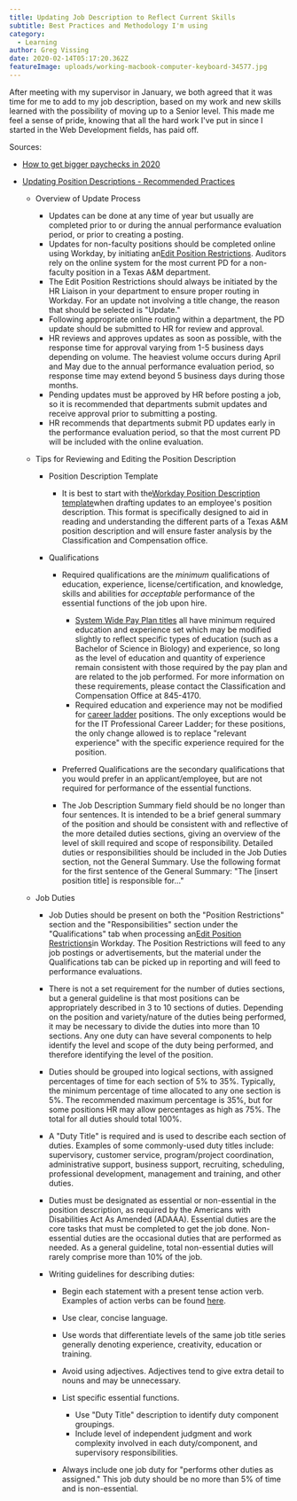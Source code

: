 ```yaml
---
title: Updating Job Description to Reflect Current Skills
subtitle: Best Practices and Methodology I'm using
category:
  - Learning
author: Greg Vissing
date: 2020-02-14T05:17:20.362Z
featureImage: uploads/working-macbook-computer-keyboard-34577.jpg
---
```

After meeting with my supervisor in January, we both agreed that it was time for me to add to my job description, based on my work and new skills learned with the possibility of moving up to a Senior level. This made me feel a sense of pride, knowing that all the hard work I've put in since I started in the Web Development fields, has paid off.

Sources:

* [How to get bigger paychecks in 2020](https://fearlesssalarynegotiation.com/get-your-next-raise/)
* [Updating Position Descriptions - Recommended Practices](https://employees.tamu.edu/compensation/resources/updating-position-descriptions/)

  * Overview of Update Process

    * Updates can be done at any time of year but usually are completed prior to or during the annual performance evaluation period, or prior to creating a posting.
    * Updates for non-faculty positions should be completed online using Workday, by initiating an[Edit Position Restrictions](https://employees.tamu.edu/compensation/job-changes/edit-position-restrictions/ "Edit Position Restrictions"). Auditors rely on the online system for the most current PD for a non-faculty position in a Texas A&M department.
    * The Edit Position Restrictions should always be initiated by the HR Liaison in your department to ensure proper routing in Workday. For an update not involving a title change, the reason that should be selected is "Update."
    * Following appropriate online routing within a department, the PD update should be submitted to HR for review and approval.
    * HR reviews and approves updates as soon as possible, with the response time for approval varying from 1-5 business days depending on volume. The heaviest volume occurs during April and May due to the annual performance evaluation period, so response time may extend beyond 5 business days during those months.
    * Pending updates must be approved by HR before posting a job, so it is recommended that departments submit updates and receive approval prior to submitting a posting.
    * HR recommends that departments submit PD updates early in the performance evaluation period, so that the most current PD will be included with the online evaluation.
  * Tips for Reviewing and Editing the Position Description

    * Position Description Template

      * It is best to start with the[Workday Position Description template](https://employees.tamu.edu/media/1600861/workday-position-description-template.docx "Workday Position Description Template.docx")when drafting updates to an employee's position description. This format is specifically designed to aid in reading and understanding the different parts of a Texas A&M position description and will ensure faster analysis by the Classification and Compensation office.
    * Qualifications

      * Required qualifications are the *minimum* qualifications of education, experience, license/certification, and knowledge, skills and abilities for *acceptable* performance of the essential functions of the job upon hire.

        * [System Wide Pay Plan titles](https://employees.tamu.edu/compensation/pay-plan/pay-plan-titles/ "System-wide Pay Plan Titles") all have minimum required education and experience set which may be modified slightly to reflect specific types of education (such as a Bachelor of Science in Biology) and experience, so long as the level of education and quantity of experience remain consistent with those required by the pay plan and are related to the job performed. For more information on these requirements, please contact the Classification and Compensation Office at 845-4170.
        * Required education and experience may not be modified for [career ladder](https://employees.tamu.edu/compensation/career-ladders/ "Career Ladders with Texas A&M University") positions. The only exceptions would be for the IT Professional Career Ladder; for these positions, the only change allowed is to replace "relevant experience" with the specific experience required for the position.
      * Preferred Qualifications are the secondary qualifications that you would prefer in an applicant/employee, but are not required for performance of the essential functions.
      * The Job Description Summary field should be no longer than four sentences. It is intended to be a brief general summary of the position and should be consistent with and reflective of the more detailed duties sections, giving an overview of the level of skill required and scope of responsibility. Detailed duties or responsibilities should be included in the Job Duties section, not the General Summary. Use the following format for the first sentence of the General Summary: "The \[insert position title] is responsible for…"

   * Job Duties

      * Job Duties should be present on both the "Position Restrictions" section and the "Responsibilities" section under the "Qualifications" tab when processing an[Edit Position Restrictions](https://employees.tamu.edu/compensation/job-changes/edit-position-restrictions/ "Edit Position Restrictions")in Workday. The Position Restrictions will feed to any job postings or advertisements, but the material under the Qualifications tab can be picked up in reporting and will feed to performance evaluations.
      * There is not a set requirement for the number of duties sections, but a general guideline is that most positions can be appropriately described in 3 to 10 sections of duties. Depending on the position and variety/nature of the duties being performed, it may be necessary to divide the duties into more than 10 sections. Any one duty can have several components to help identify the level and scope of the duty being performed, and therefore identifying the level of the position.
      * Duties should be grouped into logical sections, with assigned percentages of time for each section of 5% to 35%. Typically, the minimum percentage of time allocated to any one section is 5%. The recommended maximum percentage is 35%, but for some positions HR may allow percentages as high as 75%. The total for all duties should total 100%.
      * A "Duty Title" is required and is used to describe each section of duties. Examples of some commonly-used duty titles include: supervisory, customer service, program/project coordination, administrative support, business support, recruiting, scheduling, professional development, management and training, and other duties.
      * Duties must be designated as essential or non-essential in the position description, as required by the Americans with Disabilities Act As Amended (ADAAA). Essential duties are the core tasks that must be completed to get the job done. Non-essential duties are the occasional duties that are performed as needed. As a general guideline, total non-essential duties will rarely comprise more than 10% of the job.
      * Writing guidelines for describing duties:

        * Begin each statement with a present tense action verb. Examples of action verbs can be found [here](https://employees.tamu.edu/compensation/resources/action-verbs/).
        * Use clear, concise language.
        * Use words that differentiate levels of the same job title series generally denoting experience, creativity, education or training.
        * Avoid using adjectives. Adjectives tend to give extra detail to nouns and may be unnecessary.
        * List specific essential functions.

          * Use "Duty Title" description to identify duty component groupings.
          * Include level of independent judgment and work complexity involved in each duty/component, and supervisory responsibilities.
        * Always include one job duty for "performs other duties as assigned." This job duty should be no more than 5% of time and is non-essential.
